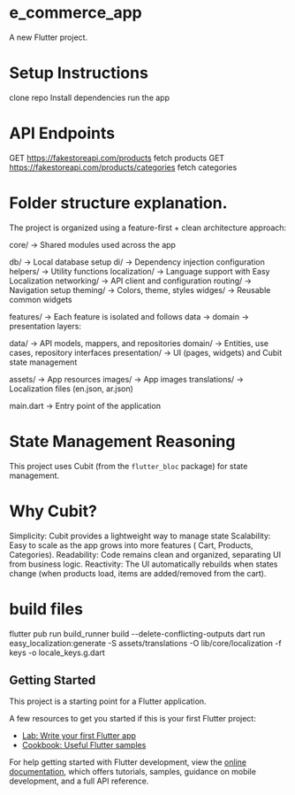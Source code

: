 # e_commerce_app

A new Flutter project.

# Setup Instructions
clone repo 
Install dependencies
run the app 

# API Endpoints
GET https://fakestoreapi.com/products fetch products
GET https://fakestoreapi.com/products/categories fetch categories

# Folder structure explanation.

The project is organized using a feature-first + clean architecture approach:

core/ → Shared modules used across the app

db/ → Local database setup
di/ → Dependency injection configuration
helpers/ → Utility functions
localization/ → Language support with Easy Localization
networking/ → API client and configuration
routing/ → Navigation setup
theming/ → Colors, theme, styles
widges/ → Reusable common widgets


features/ → Each feature is isolated and follows data → domain → presentation layers:

data/ → API models, mappers, and repositories
domain/ → Entities, use cases, repository interfaces
presentation/ → UI (pages, widgets) and Cubit state management

assets/ → App resources
images/ → App images
translations/ → Localization files (en.json, ar.json)

main.dart → Entry point of the application
# State Management Reasoning

This project uses Cubit (from the `flutter_bloc` package) for state management.

# Why Cubit?
Simplicity: Cubit provides a lightweight way to manage state
Scalability: Easy to scale as the app grows into more features ( Cart, Products, Categories).
Readability: Code remains clean and organized, separating UI from business logic.
Reactivity: The UI automatically rebuilds when states change (when products load, items are added/removed from the cart).


# build files
flutter pub run build_runner build --delete-conflicting-outputs
dart run easy_localization:generate -S assets/translations -O lib/core/localization -f keys -o locale_keys.g.dart


## Getting Started

This project is a starting point for a Flutter application.

A few resources to get you started if this is your first Flutter project:

- [Lab: Write your first Flutter app](https://docs.flutter.dev/get-started/codelab)
- [Cookbook: Useful Flutter samples](https://docs.flutter.dev/cookbook)

For help getting started with Flutter development, view the
[online documentation](https://docs.flutter.dev/), which offers tutorials,
samples, guidance on mobile development, and a full API reference.
